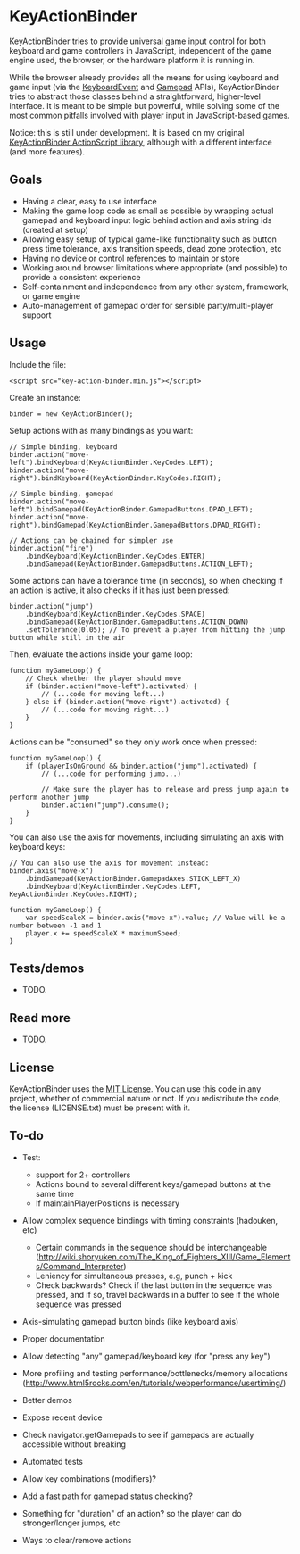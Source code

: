 # KeyActionBinder

KeyActionBinder tries to provide universal game input control for both keyboard and game controllers in JavaScript, independent of the game engine used, the browser, or the hardware platform it is running in.

While the browser already provides all the means for using keyboard and game input (via the [KeyboardEvent](https://developer.mozilla.org/en-US/docs/Web/API/KeyboardEvent/KeyboardEvent) and [Gamepad](https://developer.mozilla.org/en-US/docs/Web/Guide/API/Gamepad) APIs), KeyActionBinder tries to abstract those classes behind a straightforward, higher-level interface. It is meant to be simple but powerful, while solving some of the most common pitfalls involved with player input in JavaScript-based games.

Notice: this is still under development. It is based on my original [KeyActionBinder ActionScript library](https://github.com/zeh/key-action-binder), although with a different interface (and more features).


## Goals

 * Having a clear, easy to use interface
 * Making the game loop code as small as possible by wrapping actual gamepad and keyboard input logic behind action and axis string ids (created at setup)
 * Allowing easy setup of typical game-like functionality such as button press time tolerance, axis transition speeds, dead zone protection, etc
 * Having no device or control references to maintain or store
 * Working around browser limitations where appropriate (and possible) to provide a consistent experience
 * Self-containment and independence from any other system, framework, or game engine
 * Auto-management of gamepad order for sensible party/multi-player support

## Usage

Include the file:

	<script src="key-action-binder.min.js"></script>

Create an instance:

	binder = new KeyActionBinder();

Setup actions with as many bindings as you want:

	// Simple binding, keyboard
	binder.action("move-left").bindKeyboard(KeyActionBinder.KeyCodes.LEFT);
	binder.action("move-right").bindKeyboard(KeyActionBinder.KeyCodes.RIGHT);
	
	// Simple binding, gamepad
	binder.action("move-left").bindGamepad(KeyActionBinder.GamepadButtons.DPAD_LEFT);
	binder.action("move-right").bindGamepad(KeyActionBinder.GamepadButtons.DPAD_RIGHT);

	// Actions can be chained for simpler use
	binder.action("fire")
		.bindKeyboard(KeyActionBinder.KeyCodes.ENTER)
		.bindGamepad(KeyActionBinder.GamepadButtons.ACTION_LEFT);

Some actions can have a tolerance time (in seconds), so when checking if an action is active, it also checks if it has just been pressed:

	binder.action("jump")
		.bindKeyboard(KeyActionBinder.KeyCodes.SPACE)
		.bindGamepad(KeyActionBinder.GamepadButtons.ACTION_DOWN)
		.setTolerance(0.05); // To prevent a player from hitting the jump button while still in the air

Then, evaluate the actions inside your game loop:

	function myGameLoop() {
		// Check whether the player should move
		if (binder.action("move-left").activated) {
			// (...code for moving left...)
		} else if (binder.action("move-right").activated) {
			// (...code for moving right...)
		}
	}

Actions can be "consumed" so they only work once when pressed:

	function myGameLoop() {
		if (playerIsOnGround && binder.action("jump").activated) {
			// (...code for performing jump...)

			// Make sure the player has to release and press jump again to perform another jump
			binder.action("jump").consume();
		}
	}

You can also use the axis for movements, including simulating an axis with keyboard keys:
	
	// You can also use the axis for movement instead:
	binder.axis("move-x")
		.bindGamepad(KeyActionBinder.GamepadAxes.STICK_LEFT_X)
		.bindKeyboard(KeyActionBinder.KeyCodes.LEFT, KeyActionBinder.KeyCodes.RIGHT);
		
	function myGameLoop() {
		var speedScaleX = binder.axis("move-x").value; // Value will be a number between -1 and 1
		player.x += speedScaleX * maximumSpeed;
	}

## Tests/demos

 * TODO.


## Read more

 * TODO.


## License

KeyActionBinder uses the [MIT License](http://choosealicense.com/licenses/mit/). You can use this code in any project, whether of commercial nature or not. If you redistribute the code, the license (LICENSE.txt) must be present with it.


## To-do

 * Test:
   * support for 2+ controllers
   * Actions bound to several different keys/gamepad buttons at the same time
   * If maintainPlayerPositions is necessary

 * Allow complex sequence bindings with timing constraints (hadouken, etc)
   * Certain commands in the sequence should be interchangeable (http://wiki.shoryuken.com/The_King_of_Fighters_XIII/Game_Elements/Command_Interpreter)
   * Leniency for simultaneous presses, e.g, punch + kick
   * Check backwards? Check if the last button in the sequence was pressed, and if so, travel backwards in a buffer to see if the whole sequence was pressed

 * Axis-simulating gamepad button binds (like keyboard axis)
 * Proper documentation
 * Allow detecting "any" gamepad/keyboard key (for "press any key")
 * More profiling and testing performance/bottlenecks/memory allocations (http://www.html5rocks.com/en/tutorials/webperformance/usertiming/)
 * Better demos
 * Expose recent device
 * Check navigator.getGamepads to see if gamepads are actually accessible without breaking
 * Automated tests
 * Allow key combinations (modifiers)?
 * Add a fast path for gamepad status checking?
 * Something for "duration" of an action? so the player can do stronger/longer jumps, etc
 * Ways to clear/remove actions
